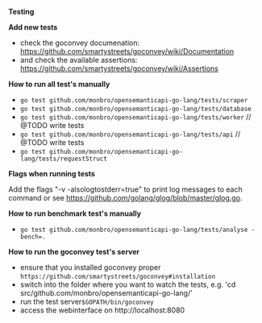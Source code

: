 **Testing**

**Add new tests**

* check the goconvey documenation: https://github.com/smartystreets/goconvey/wiki/Documentation
* and check the available assertions: https://github.com/smartystreets/goconvey/wiki/Assertions

**How to run all test's manually**

* ```go test github.com/monbro/opensemanticapi-go-lang/tests/scraper```
* ```go test github.com/monbro/opensemanticapi-go-lang/tests/database```
* ```go test github.com/monbro/opensemanticapi-go-lang/tests/worker``` // @TODO write tests
* ```go test github.com/monbro/opensemanticapi-go-lang/tests/api``` // @TODO write tests
* ```go test github.com/monbro/opensemanticapi-go-lang/tests/requestStruct```

**Flags when running tests**

Add the flags "-v -alsologtostderr=true" to print log messages to each command or see https://github.com/golang/glog/blob/master/glog.go.

**How to run benchmark test's manually**

* `go test github.com/monbro/opensemanticapi-go-lang/tests/analyse -bench=.`

**How to run the goconvey test's server**

* ensure that you installed goconvey proper ```https://github.com/smartystreets/goconvey#installation```
* switch into the folder where you want to watch the tests, e.g. 'cd src/github.com/monbro/opensemanticapi-go-lang/'
* run the test server```$GOPATH/bin/goconvey```
* access the webinterface on http://localhost:8080

